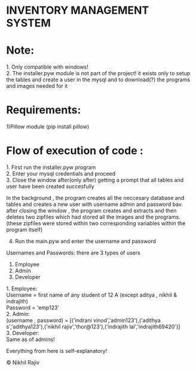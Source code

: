 # INVENTORY MANAGEMENT SYSTEM
# Note:
<p>
1. Only compatible with windows!<br>
2. The installer.pyw module is not part of the project! it exists only to setup the tables and create a user in the mysql and to download(?) the programs and images needed for it
</p>

# Requirements:

1)Pillow module (pip install pillow)

# Flow of execution of code :
<p>
1. First run the installer.pyw program <br>
2. Enter your mysql credentials and proceed <br>
3. Close the window after(only after) getting a prompt that all tables and user have been created succesfully <br>

In the background , the program creates all the neccesary database and tables and creates a new user with username admin and password bav. after closing the window , the program creates and extracts and then deletes two zipfiles which had stored all the images and the programs. (these zipfiles were stored within two corresponding variables within the program itself)

4. Run the main.pyw and enter the username and password
</p>
<p>Usernames and Passwords: there are 3 types of users<br>
<ol>
<li>Employee <br></li><li>Admin <br></li><li>Developer</li>
</ol>
</p>
<p>
1. Employee: <br>Username = first name of any student of 12 A (except aditya , nikhil & indrajith) <br>   Password = 'emp123' <br>
2. Admin: <br>(username , password) = [('indrani vinod','admin123'),('adithya s','adithya123'),('nikhil rajiv','thor@123'),('indrajith lal','indrajith69420')] <br>
3. Developer: <br>Same as of admins! <br>
</p>

Everything from here is self-explanatory!


© Nikhil Rajiv
